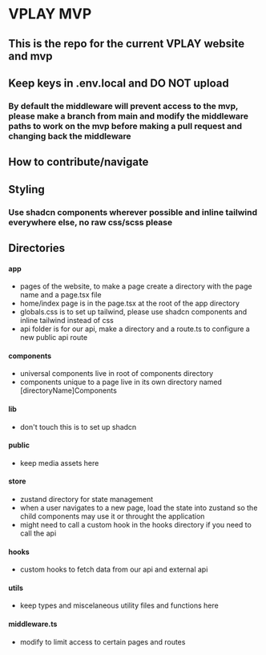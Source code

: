# VPLAY MVP

## This is the repo for the current VPLAY website and mvp

## Keep keys in .env.local and DO NOT upload

### By default the middleware will prevent access to the mvp, please make a branch from main and modify the middleware paths to work on the mvp before making a pull request and changing back the middleware

## How to contribute/navigate

## Styling

### Use shadcn components wherever possible and inline tailwind everywhere else, no raw css/scss please

## Directories

#### app

- pages of the website, to make a page create a directory with the page name and a page.tsx file
- home/index page is in the page.tsx at the root of the app directory
- globals.css is to set up tailwind, please use shadcn components and inline tailwind instead of css
- api folder is for our api, make a directory and a route.ts to configure a new public api route

#### components

- universal components live in root of components directory
- components unique to a page live in its own directory named [directoryName]Components

#### lib

- don't touch this is to set up shadcn

#### public

- keep media assets here

#### store

- zustand directory for state management
- when a user navigates to a new page, load the state into zustand so the child components may use it or throught the application
- might need to call a custom hook in the hooks directory if you need to call the api

#### hooks

- custom hooks to fetch data from our api and external api

#### utils

- keep types and miscelaneous utility files and functions here

#### middleware.ts

- modify to limit access to certain pages and routes
